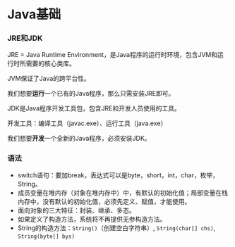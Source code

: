 # Java基础

### JRE和JDK

JRE = Java Runtime Environment，是Java程序的运行时环境，包含JVM和运行时所需要的核心类库。

JVM保证了Java的跨平台性。

我们想要**运行**一个已有的Java程序，那么只需安装JRE即可。

JDK是Java程序开发工具包，包含JRE和开发人员使用的工具。

开发工具：编译工具（javac.exe）、运行工具（java.exe）

我们想要**开发**一个全新的Java程序，必须安装JDK。

### 语法

- switch语句：要加break，表达式可以是byte，short，int，char，枚举，String。
- 成员变量在堆内存（对象在堆内存中）中，有默认的初始化值；局部变量在栈内存中，没有默认的初始化值，必须先定义、赋值，才能使用。
- 面向对象的三大特征：封装、继承、多态。
- 如果定义了构造方法，系统将不再提供无参构造方法。
- String的构造方法：`String()`（创建空白字符串）, `String(char[] chs)`, `String(byte[] bys)`